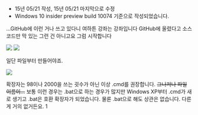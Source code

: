 ﻿ * 15년 05/21 작성, 15년 05/21 마지막으로 수정
 * Windows 10 insider preview build 10074 기준으로 작성되었습니다.

...GitHub에 이런 거나 쓰고 있다니
여하튼 강좌는 강좌입니다 GitHub에 올렸다고 소스 코드만 막 있는 그런 건 아니고요
그럼 시작합니다

![ ](http://i.imgur.com/Tim01qV.png)
![ ](http://i.imgur.com/cOVVg6z.png)

일단 파일부터 만들어야죠.

![ ](http://i.imgur.com/adpQveh.png)

확장자는 98이나 2000을 쓰는 굇수가 아닌 이상 .cmd를 권장합니다. <strike>그나저나 파일 이름이...</strike>
보통 이런 경우는 .bat으로 하는 경우가 많지만 Windows XP부터 .cmd가 새로 생기고 .bat은 호환 확장자가 되었습니다.
물론 .bat으로 해도 상관은 없습니다. 다른 게 거의 없거든요.
1
